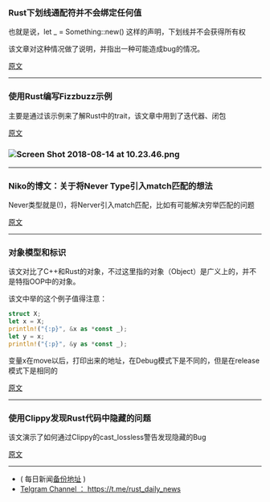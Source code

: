### Rust下划线通配符并不会绑定任何值

也就是说，let _ = Something::new() 这样的声明，下划线并不会获得所有权

该文章对这种情况做了说明，并指出一种可能造成bug的情况。

[原文](https://medium.com/codechain/rust-underscore-does-not-bind-fec6a18115a8)

---

### 使用Rust编写Fizzbuzz示例

主要是通过该示例来了解Rust中的trait，该文章中用到了迭代器、闭包

[原文](https://www.joshmcguigan.com/blog/fizzbuzz-tour-of-traits-rust/)

### ![Screen Shot 2018-08-14 at 10.23.46.png](https://cdn.steemitimages.com/DQmNqhcaWS3w2D8qdLdqhZS6hgF1f1cV9dEkTsFzuFdAa2h/Screen%20Shot%202018-08-14%20at%2010.23.46.png)

---

### Niko的博文：关于将Never Type引入match匹配的想法


Never类型就是(!)，将Nerver引入match匹配，比如有可能解决穷举匹配的问题

[原文](http://smallcultfollowing.com/babysteps/blog/2018/08/13/never-patterns-exhaustive-matching-and-uninhabited-types-oh-my/)

---

### 对象模型和标识

该文对比了C++和Rust的对象，不过这里指的对象（Object）是广义上的，并不是特指OOP中的对象。

该文中举的这个例子值得注意：

```rust
struct X;
let x = X;
println!("{:p}", &x as *const _);
let y = x;
println!("{:p}", &y as *const _);
```

变量x在move以后，打印出来的地址，在Debug模式下是不同的，但是在release模式下是相同的

[原文](https://vorner.github.io/2018/08/12/Object-models-and-identities.html)

---

### 使用Clippy发现Rust代码中隐藏的问题

该文演示了如何通过Clippy的cast_lossless警告发现隐藏的Bug

[原文](https://benjamincongdon.me/blog/2018/08/06/Clippys-cast_lossless-Lint-Warning/)

---

- ( 每日新闻[备份地址](https://github.com/RustStudy/rust_daily_news) )
- [Telgram Channel ： https://t.me/rust_daily_news ](https://t.me/rust_daily_news )
